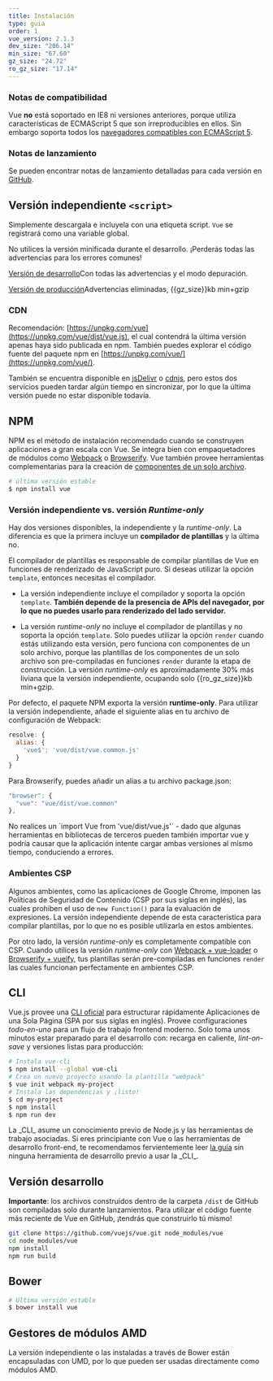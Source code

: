 ```yaml
---
title: Instalación
type: guia
order: 1
vue_version: 2.1.3
dev_size: "206.14"
min_size: "67.60"
gz_size: "24.72"
ro_gz_size: "17.14"
---
```


### Notas de compatibilidad

Vue **no** está soportado en IE8 ni versiones anteriores, porque utiliza características de ECMAScript 5 que son irreproducibles en ellos. Sin embargo soporta todos los [navegadores compatibles con ECMAScript 5](http://caniuse.com/#feat=es5).

### Notas de lanzamiento

Se pueden encontrar notas de lanzamiento detalladas para cada versión en [GitHub](https://github.com/vuejs/vue/releases).

## Versión independiente `<script>`

Simplemente descargala e incluyela con una etiqueta script. `Vue` se registrará como una variable global.

<p class="tip">No utilices la versión minificada durante el desarrollo. ¡Perderás todas las advertencias para los errores comunes!</p>

<div id="downloads">
<a class="button" href="/js/vue.js" download>Versión de desarrollo</a><span class="light info">Con todas las advertencias y el modo depuración.</span>

<a class="button" href="/js/vue.min.js" download>Versión de producción</a><span class="light info">Advertencias eliminadas, {{gz_size}}kb min+gzip</span>
</div>

### CDN

Recomendación: [https://unpkg.com/vue](https://unpkg.com/vue/dist/vue.js), el cual contendrá la última versión apenas haya sido publicada en npm. También puedes explorar el código fuente del paquete npm en [https://unpkg.com/vue/](https://unpkg.com/vue/).

También se encuentra disponible en [jsDelivr](//cdn.jsdelivr.net/vue/{{vue_version}}/vue.js) o [cdnjs](//cdnjs.cloudflare.com/ajax/libs/vue/{{vue_version}}/vue.js), pero estos dos servicios pueden tardar algún tiempo en sincronizar, por lo que la última versión puede no estar disponible todavía.

## NPM

NPM es el método de instalación recomendado cuando se construyen aplicaciones a gran escala con Vue. Se integra bien con empaquetadores de módulos como [Webpack](http://webpack.github.io/) o [Browserify](http://browserify.org/). Vue también provee herramientas complementarias para la creación de [componentes de un solo archivo](single-file-components.html).

``` bash
# última versión estable
$ npm install vue
```
### Versión independiente vs. versión _Runtime-only_

Hay dos versiones disponibles, la independiente y la _runtime-only_. La diferencia es que la primera incluye un **compilador de plantillas** y la última no.

El compilador de plantillas es responsable de compilar plantillas de Vue en funciones de renderizado de JavaScript puro. Si deseas utilizar la opción `template`, entonces necesitas el compilador.

- La versión independiente incluye el compilador y soporta la opción `template`. **También depende de la presencia de APIs del navegador, por lo que no puedes usarlo para renderizado del lado servidor.**

- La versión _runtime-only_ no incluye el compilador de plantillas y no soporta la opción `template`. Solo puedes utilizar la opción `render` cuando estás utilizando esta versión, pero funciona con componentes de un solo archivo, porque las plantillas de los componentes de un solo archivo son pre-compiladas en funciones `render` durante la etapa de construcción. La versión _runtime-only_ es aproximadamente 30% más liviana que la versión independiente, ocupando solo {{ro_gz_size}}kb min+gzip.

Por defecto, el paquete NPM exporta la versión **runtime-only**. Para utilizar la versión independiente, añade el siguiente alias en tu archivo de configuración de Webpack:

``` js
resolve: {
  alias: {
    'vue$': 'vue/dist/vue.common.js'
  }
}
```

Para Browserify, puedes añadir un alias a tu archivo package.json:

``` js
"browser": {
  "vue": "vue/dist/vue.common"
},
```

<p class="tip">No realices un `import Vue from 'vue/dist/vue.js'` - dado que algunas herramientas en bibliotecas de terceros pueden también importar vue y podría causar que la aplicación intente cargar ambas versiones al mismo tiempo, conduciendo a errores.</p>

### Ambientes CSP

Algunos ambientes, como las aplicaciones de Google Chrome, imponen las Políticas de Seguridad de Contenido (CSP por sus siglas en inglés), las cuales prohiben el uso de `new Function()` para la evaluación de expresiones. La versión independiente depende de esta característica para compilar plantillas, por lo que no es posible utilizarla en estos ambientes.

Por otro lado, la versión _runtime-only_ es completamente compatible con CSP. Cuando utilices la versión _runtime-only_ con [Webpack + vue-loader](https://github.com/vuejs-templates/webpack-simple) o [Browserify + vueify](https://github.com/vuejs-templates/browserify-simple), tus plantillas serán pre-compiladas en funciones `render` las cuales funcionan perfectamente en ambientes CSP.

## CLI

Vue.js provee una [CLI oficial](https://github.com/vuejs/vue-cli) para estructurar rápidamente Aplicaciones de una Sola Página (SPA por sus siglas en inglés). Provee configuraciones _todo-en-uno_ para un flujo de trabajo frontend moderno. Solo toma unos minutos estar preparado para el desarrollo con: recarga en caliente, _lint-on-save_ y versiones listas para producción:

``` bash
# Instala vue-cli
$ npm install --global vue-cli
# Crea un nuevo proyecto usando la plantilla "webpack"
$ vue init webpack my-project
# Instala las dependencias y ¡listo!
$ cd my-project
$ npm install
$ npm run dev
```

<p class="tip">La _CLI_ asume un conocimiento previo de Node.js y las herramientas de trabajo asociadas. Si eres principiante con Vue o las herramientas de desarrollo front-end, te recomendamos fervientemente leer <a href="./">la guía</a> sin ninguna herramienta de desarrollo previo a usar la _CLI_.</p>

## Versión desarrollo

**Importante**: los archivos construidos dentro de la carpeta `/dist` de GitHub son compiladas solo durante lanzamientos. Para utilizar el código fuente más reciente de Vue en GitHub, ¡tendrás que construirlo tú mismo!

``` bash
git clone https://github.com/vuejs/vue.git node_modules/vue
cd node_modules/vue
npm install
npm run build
```

## Bower

``` bash
# Última versión estable
$ bower install vue
```

## Gestores de módulos AMD

La versión independiente o las instaladas a través de Bower están encapsuladas con UMD, por lo que pueden ser usadas directamente como módulos AMD.
